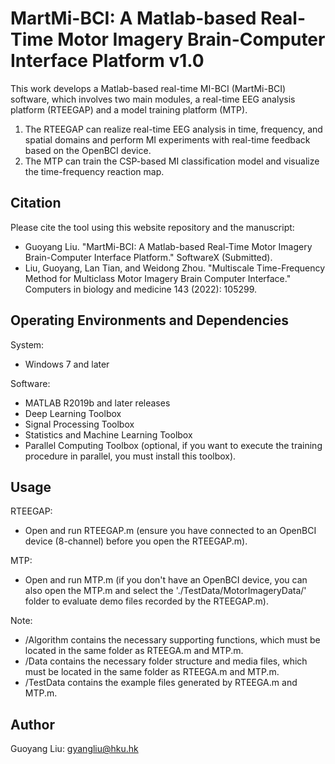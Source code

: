 # MartMi-BCI: A Matlab-based Real-Time Motor Imagery Brain-Computer Interface Platform v1.0

This work develops a Matlab-based real-time MI-BCI (MartMi-BCI) software, which involves two main modules, a real-time EEG analysis platform (RTEEGAP) and a model training platform (MTP). 
1. The RTEEGAP can realize real-time EEG analysis in time, frequency, and spatial domains and perform MI experiments with real-time feedback based on the OpenBCI device. 
2. The MTP can train the CSP-based MI classification model and visualize the time-frequency reaction map.

## Citation

Please cite the tool using this website repository and the manuscript:

- Guoyang Liu. "MartMi-BCI: A Matlab-based Real-Time Motor Imagery Brain-Computer Interface Platform." SoftwareX (Submitted).
- Liu, Guoyang, Lan Tian, and Weidong Zhou. "Multiscale Time-Frequency Method for Multiclass Motor Imagery Brain Computer Interface." Computers in biology and medicine 143 (2022): 105299.


## Operating Environments and Dependencies

System:
- Windows 7 and later

Software:
- MATLAB R2019b and later releases
- Deep Learning Toolbox
- Signal Processing Toolbox
- Statistics and Machine Learning Toolbox
- Parallel Computing Toolbox (optional, if you want to execute the training procedure in parallel, you must install this toolbox).

## Usage

RTEEGAP:
- Open and run RTEEGAP.m (ensure you have connected to an OpenBCI device (8-channel) before you open the RTEEGAP.m).

MTP:
- Open and run MTP.m (if you don't have an OpenBCI device, you can also open the MTP.m and select the './TestData/MotorImageryData/' folder to evaluate demo files recorded by the RTEEGAP.m).

Note:
- /Algorithm contains the necessary supporting functions, which must be located in the same folder as RTEEGA.m and MTP.m.
- /Data contains the necessary folder structure and media files, which must be located in the same folder as RTEEGA.m and MTP.m.
- /TestData contains the example files generated by RTEEGA.m and MTP.m.

## Author

Guoyang Liu: gyangliu@hku.hk


